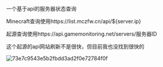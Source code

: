 一个基于api的服务器状态查询

Minecraft查询使用https://list.mczfw.cn/api/${server.ip}

起源查询使用https://api.gamemonitoring.net/servers/服务器ID

这个起源的api网站刷新不是很快，但目前我也没找到很快的

![73e7c9543e5b2fbdd3ad2f0e72784f0f](https://github.com/user-attachments/assets/b80db97e-a870-4e41-b243-37b5a4f26845)
